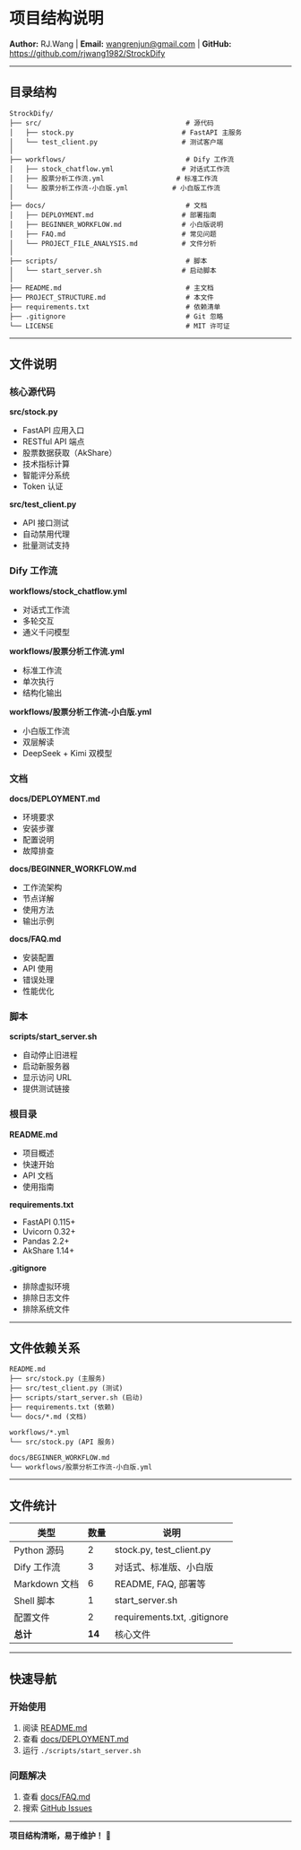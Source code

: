# 项目结构说明

**Author:** RJ.Wang | **Email:** wangrenjun@gmail.com | **GitHub:** https://github.com/rjwang1982/StrockDify

---

## 目录结构

```
StrockDify/
├── src/                                    # 源代码
│   ├── stock.py                           # FastAPI 主服务
│   └── test_client.py                     # 测试客户端
│
├── workflows/                              # Dify 工作流
│   ├── stock_chatflow.yml                 # 对话式工作流
│   ├── 股票分析工作流.yml                  # 标准工作流
│   └── 股票分析工作流-小白版.yml           # 小白版工作流
│
├── docs/                                   # 文档
│   ├── DEPLOYMENT.md                      # 部署指南
│   ├── BEGINNER_WORKFLOW.md               # 小白版说明
│   ├── FAQ.md                             # 常见问题
│   └── PROJECT_FILE_ANALYSIS.md           # 文件分析
│
├── scripts/                                # 脚本
│   └── start_server.sh                    # 启动脚本
│
├── README.md                               # 主文档
├── PROJECT_STRUCTURE.md                    # 本文件
├── requirements.txt                        # 依赖清单
├── .gitignore                              # Git 忽略
└── LICENSE                                 # MIT 许可证
```

---

## 文件说明

### 核心源代码

**src/stock.py**
- FastAPI 应用入口
- RESTful API 端点
- 股票数据获取（AkShare）
- 技术指标计算
- 智能评分系统
- Token 认证

**src/test_client.py**
- API 接口测试
- 自动禁用代理
- 批量测试支持

### Dify 工作流

**workflows/stock_chatflow.yml**
- 对话式工作流
- 多轮交互
- 通义千问模型

**workflows/股票分析工作流.yml**
- 标准工作流
- 单次执行
- 结构化输出

**workflows/股票分析工作流-小白版.yml**
- 小白版工作流
- 双层解读
- DeepSeek + Kimi 双模型

### 文档

**docs/DEPLOYMENT.md**
- 环境要求
- 安装步骤
- 配置说明
- 故障排查

**docs/BEGINNER_WORKFLOW.md**
- 工作流架构
- 节点详解
- 使用方法
- 输出示例

**docs/FAQ.md**
- 安装配置
- API 使用
- 错误处理
- 性能优化

### 脚本

**scripts/start_server.sh**
- 自动停止旧进程
- 启动新服务器
- 显示访问 URL
- 提供测试链接

### 根目录

**README.md**
- 项目概述
- 快速开始
- API 文档
- 使用指南

**requirements.txt**
- FastAPI 0.115+
- Uvicorn 0.32+
- Pandas 2.2+
- AkShare 1.14+

**.gitignore**
- 排除虚拟环境
- 排除日志文件
- 排除系统文件

---

## 文件依赖关系

```
README.md
├── src/stock.py (主服务)
├── src/test_client.py (测试)
├── scripts/start_server.sh (启动)
├── requirements.txt (依赖)
└── docs/*.md (文档)

workflows/*.yml
└── src/stock.py (API 服务)

docs/BEGINNER_WORKFLOW.md
└── workflows/股票分析工作流-小白版.yml
```

---

## 文件统计

| 类型 | 数量 | 说明 |
|------|------|------|
| Python 源码 | 2 | stock.py, test_client.py |
| Dify 工作流 | 3 | 对话式、标准版、小白版 |
| Markdown 文档 | 6 | README, FAQ, 部署等 |
| Shell 脚本 | 1 | start_server.sh |
| 配置文件 | 2 | requirements.txt, .gitignore |
| **总计** | **14** | 核心文件 |

---

## 快速导航

### 开始使用
1. 阅读 [README.md](README.md)
2. 查看 [docs/DEPLOYMENT.md](docs/DEPLOYMENT.md)
3. 运行 `./scripts/start_server.sh`

### 问题解决
1. 查看 [docs/FAQ.md](docs/FAQ.md)
2. 搜索 [GitHub Issues](https://github.com/rjwang1982/StrockDify/issues)

---

**项目结构清晰，易于维护！** 🎉
